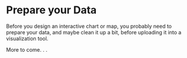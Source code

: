 # Prepare your Data

Before you design an interactive chart or map, you probably need to prepare your data, and maybe clean it up a bit, before uploading it into a visualization tool.

More to come. . .
